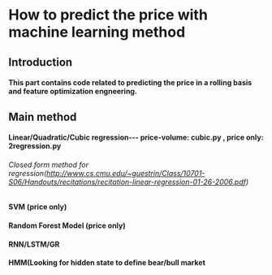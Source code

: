 # How to predict the price with machine learning method
## Introduction
#### This part contains code related to predicting the price in a rolling basis and feature optimization engneering.
## Main method
#### Linear/Quadratic/Cubic regression--- price-volume: cubic.py , price only: 2regression.py
###### Closed form method for regression(http://www.cs.cmu.edu/~guestrin/Class/10701-S06/Handouts/recitations/recitation-linear-regression-01-26-2006.pdf)
#### SVM (price only)
#### Random Forest Model (price only)
#### RNN/LSTM/GR
#### HMM(Looking for hidden state to define bear/bull market

